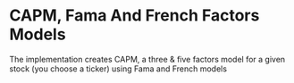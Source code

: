 # CAPM, Fama And French Factors Models
 The implementation creates CAPM, a three &amp; five factors model for a given stock (you choose a ticker) using Fama and French models
